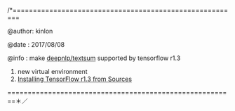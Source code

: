 /*========================================================

  @author:  kinlon
  
  @date  :  2017/08/08
  
  @info  :  make [deepnlp/textsum](https://github.com/rockingdingo/deepnlp/tree/master/deepnlp/textsum) supported by tensorflow r1.3
  
  1. new virtual environment
  2. [Installing TensorFlow r1.3 from Sources](https://www.tensorflow.org/versions/r1.3/install/install_sources)
  
========================================================＊／
